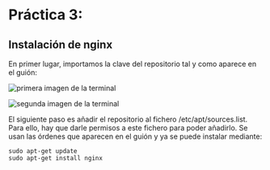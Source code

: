 # Práctica 3: #

## Instalación de nginx ##

En primer lugar, importamos la clave del repositorio tal y como aparece en el guión:


![primera imagen de la terminal](https://github.com/inmacoboa/SWAP1617/blob/master/Practica3/imagenes/1.png)

![segunda imagen de la terminal](https://github.com/inmacoboa/SWAP1617/blob/master/Practica3/imagenes/2.png)

El siguiente paso es añadir el repositorio al fichero /etc/apt/sources.list. Para ello, hay que darle permisos a este fichero para poder añadirlo. Se usan las órdenes que aparecen en el guión y ya se puede instalar mediante:

	sudo apt-get update
	sudo apt-get install nginx